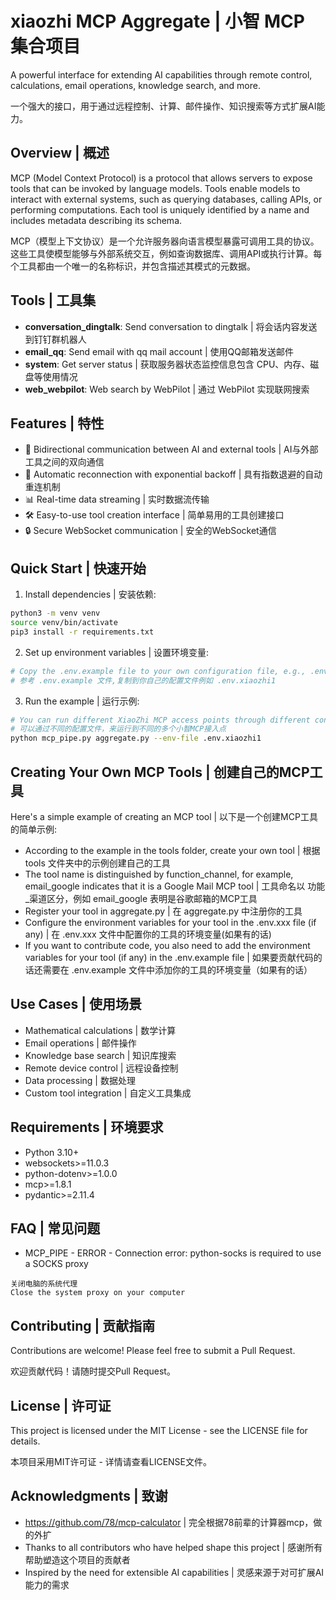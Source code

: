 # xiaozhi MCP Aggregate | 小智 MCP 集合项目

A powerful interface for extending AI capabilities through remote control, calculations, email operations, knowledge search, and more.

一个强大的接口，用于通过远程控制、计算、邮件操作、知识搜索等方式扩展AI能力。

## Overview | 概述

MCP (Model Context Protocol) is a protocol that allows servers to expose tools that can be invoked by language models. Tools enable models to interact with external systems, such as querying databases, calling APIs, or performing computations. Each tool is uniquely identified by a name and includes metadata describing its schema.

MCP（模型上下文协议）是一个允许服务器向语言模型暴露可调用工具的协议。这些工具使模型能够与外部系统交互，例如查询数据库、调用API或执行计算。每个工具都由一个唯一的名称标识，并包含描述其模式的元数据。

## Tools | 工具集
- **conversation_dingtalk**: Send conversation to dingtalk | 将会话内容发送到钉钉群机器人
- **email_qq**: Send email with qq mail account | 使用QQ邮箱发送邮件
- **system**: Get server status | 获取服务器状态监控信息包含 CPU、内存、磁盘等使用情况
- **web_webpilot**: Web search by WebPilot | 通过 WebPilot 实现联网搜索

## Features | 特性

- 🔌 Bidirectional communication between AI and external tools | AI与外部工具之间的双向通信
- 🔄 Automatic reconnection with exponential backoff | 具有指数退避的自动重连机制
- 📊 Real-time data streaming | 实时数据流传输
- 🛠️ Easy-to-use tool creation interface | 简单易用的工具创建接口
- 🔒 Secure WebSocket communication | 安全的WebSocket通信

## Quick Start | 快速开始

1. Install dependencies | 安装依赖:
```bash
python3 -m venv venv
source venv/bin/activate
pip3 install -r requirements.txt
```

2. Set up environment variables | 设置环境变量:
```bash
# Copy the .env.example file to your own configuration file, e.g., .env.xiaozhi1
# 参考 .env.example 文件,复制到你自己的配置文件例如 .env.xiaozhi1
```

3. Run the example | 运行示例:
```bash
# You can run different XiaoZhi MCP access points through different configuration files
# 可以通过不同的配置文件，来运行到不同的多个小智MCP接入点
python mcp_pipe.py aggregate.py --env-file .env.xiaozhi1
```

## Creating Your Own MCP Tools | 创建自己的MCP工具

Here's a simple example of creating an MCP tool | 以下是一个创建MCP工具的简单示例:

- According to the example in the tools folder, create your own tool | 根据 tools 文件夹中的示例创建自己的工具
- The tool name is distinguished by function_channel, for example, email_google indicates that it is a Google Mail MCP tool | 工具命名以 功能_渠道区分，例如 email_google 表明是谷歌邮箱的MCP工具 
- Register your tool in aggregate.py | 在 aggregate.py 中注册你的工具 
- Configure the environment variables for your tool in the .env.xxx file (if any) | 在 .env.xxx 文件中配置你的工具的环境变量(如果有的话) 
- If you want to contribute code, you also need to add the environment variables for your tool (if any) in the .env.example file | 如果要贡献代码的话还需要在 .env.example 文件中添加你的工具的环境变量（如果有的话）

## Use Cases | 使用场景

- Mathematical calculations | 数学计算
- Email operations | 邮件操作
- Knowledge base search | 知识库搜索
- Remote device control | 远程设备控制
- Data processing | 数据处理
- Custom tool integration | 自定义工具集成

## Requirements | 环境要求

- Python 3.10+
- websockets>=11.0.3
- python-dotenv>=1.0.0
- mcp>=1.8.1
- pydantic>=2.11.4

## FAQ | 常见问题

- MCP_PIPE - ERROR - Connection error: python-socks is required to use a SOCKS proxy
```text
关闭电脑的系统代理
Close the system proxy on your computer
```

## Contributing | 贡献指南

Contributions are welcome! Please feel free to submit a Pull Request.

欢迎贡献代码！请随时提交Pull Request。

## License | 许可证

This project is licensed under the MIT License - see the LICENSE file for details.

本项目采用MIT许可证 - 详情请查看LICENSE文件。

## Acknowledgments | 致谢

- https://github.com/78/mcp-calculator | 完全根据78前辈的计算器mcp，做的外扩
- Thanks to all contributors who have helped shape this project | 感谢所有帮助塑造这个项目的贡献者
- Inspired by the need for extensible AI capabilities | 灵感来源于对可扩展AI能力的需求
